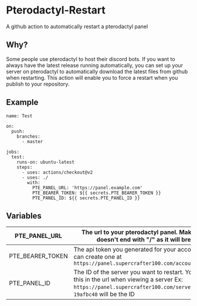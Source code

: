 # Pterodactyl-Restart
A github action to automatically restart a pterodactyl panel

## Why?

Some people use pterodactyl to host their discord bots. If you want to always have the latest release running automatically, you can set up your server on pterodactyl to automatically download the latest files from github when restarting. This action will enable you to force a restart when you publish to your repository.

## Example
```
name: Test

on:
  push:
    branches:
      - master

jobs:
  test:
    runs-on: ubuntu-latest
    steps:
      - uses: actions/checkout@v2
      - uses: ./
        with:
          PTE_PANEL_URL: 'https://panel.example.com'
          PTE_BEARER_TOKEN: ${{ secrets.PTE_BEARER_TOKEN }}
          PTE_PANEL_ID: ${{ secrets.PTE_PANEL_ID }}
```

## Variables

| PTE_PANEL_URL    	| The url to your pterodactyl panel. Make sure it doesn't end with "/" as it will break.                                                                  	|
|------------------	|---------------------------------------------------------------------------------------------------------------------------------------------------------	|
| PTE_BEARER_TOKEN 	| The api token you generated for your account. You can create one at `https://panel.supercrafter100.com/account/api`                                     	|
| PTE_PANEL_ID     	| The ID of the server you want to restart. You can find this in the url when viewing a server Ex: `https://panel.supercrafter100.com/server/19afbc48`, `19afbc48` will be the ID 	|
